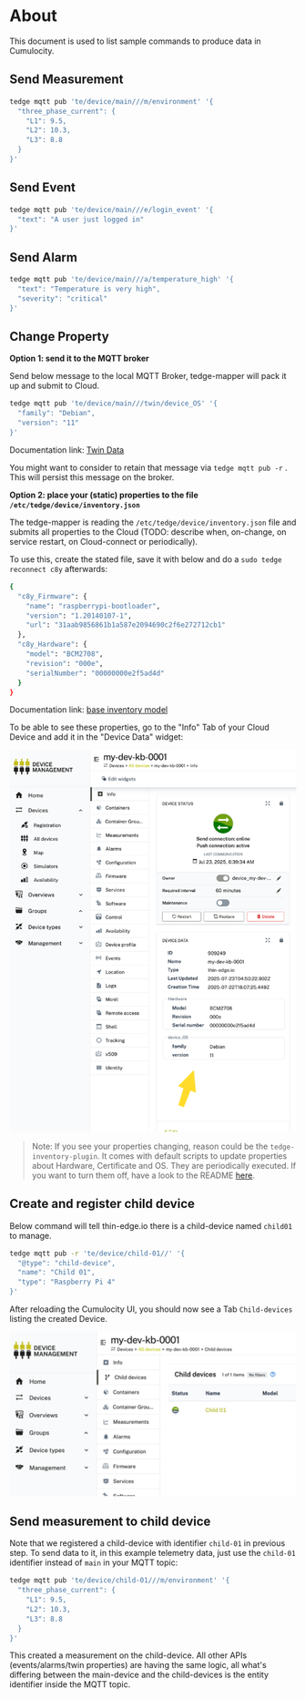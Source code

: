 # About

This document is used to list sample commands to produce data in Cumulocity.

## Send Measurement

```sh
tedge mqtt pub 'te/device/main///m/environment' '{
  "three_phase_current": {
    "L1": 9.5,
    "L2": 10.3,
    "L3": 8.8
  }
}'
```

## Send Event

```sh
tedge mqtt pub 'te/device/main///e/login_event' '{
  "text": "A user just logged in"
}'
```

## Send Alarm

```sh
tedge mqtt pub 'te/device/main///a/temperature_high' '{
  "text": "Temperature is very high",
  "severity": "critical"
}'
```

## Change Property

**Option 1: send it to the MQTT broker**

Send below message to the local MQTT Broker, tedge-mapper will pack it up and submit to Cloud.

```sh
tedge mqtt pub 'te/device/main///twin/device_OS' '{
  "family": "Debian",
  "version": "11"
}'
```

Documentation link: [Twin Data](https://thin-edge.github.io/thin-edge.io/references/mappers/c8y-mapper/#twin)

You might want to consider to retain that message via `tedge mqtt pub -r` . This will persist this message on the broker. 


**Option 2: place your (static) properties to the file `/etc/tedge/device/inventory.json`**

The tedge-mapper is reading the `/etc/tedge/device/inventory.json` file and submits all properties to the Cloud (TODO: describe when, on-change, on service restart, on Cloud-connect or periodically). 

To use this, create the stated file, save it with below and do a `sudo tedge reconnect c8y` afterwards:

```sh
{
  "c8y_Firmware": {
    "name": "raspberrypi-bootloader",
    "version": "1.20140107-1",
    "url": "31aab9856861b1a587e2094690c2f6e272712cb1"
  },
  "c8y_Hardware": {
    "model": "BCM2708",
    "revision": "000e",
    "serialNumber": "00000000e2f5ad4d"
  }
}
```

Documentation link: [base inventory model](https://thin-edge.github.io/thin-edge.io/references/mappers/c8y-mapper/#base-inventory-model)

To be able to see these properties, go to the "Info" Tab of your Cloud Device and add it in the "Device Data" widget:

![Cloud Twin Properties](./imgs/cloud-twin-properties.png)

> Note: If you see your properties changing, reason could be the `tedge-inventory-plugin`. It comes with default scripts to update properties about Hardware, Certificate and OS. They are periodically executed. If you want to turn them off, have a look to the README [here](https://github.com/thin-edge/tedge-inventory-plugin). 


## Create and register child device

Below command will tell thin-edge.io there is a child-device named `child01` to manage. 

```sh
tedge mqtt pub -r 'te/device/child-01//' '{
  "@type": "child-device",
  "name": "Child 01",
  "type": "Raspberry Pi 4"
}'
```

After reloading the Cumulocity UI, you should now see a Tab `Child-devices` listing the created Device.

![Child Device UI](./imgs/child-device-ui.png)


## Send measurement to child device

Note that we registered a child-device with identifier `child-01` in previous step. To send data to it, in this example telemetry data, just use the `child-01` identifier instead of `main` in your MQTT topic:

```sh
tedge mqtt pub 'te/device/child-01///m/environment' '{
  "three_phase_current": {
    "L1": 9.5,
    "L2": 10.3,
    "L3": 8.8
  }
}'
```

This created a measurement on the child-device. All other APIs (events/alarms/twin properties) are having the same logic, all what's differing between the main-device and the child-devices is the entity identifier inside the MQTT topic. 